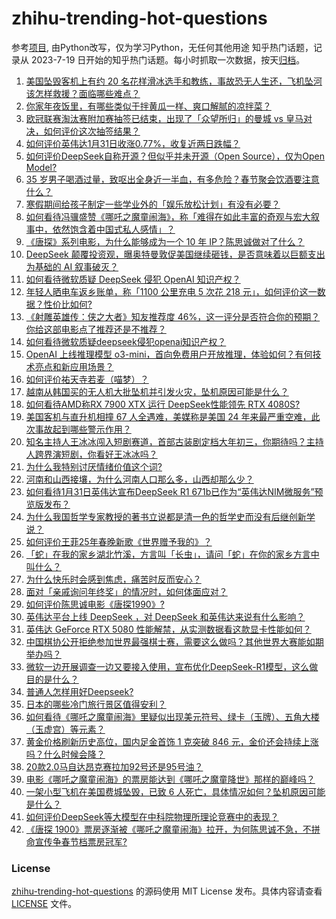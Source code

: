 # zhihu-trending-hot-questions
参考[项目](https://github.com/justjavac/zhihu-trending-hot-questions), 由Python改写，仅为学习Python，无任何其他用途
知乎热门话题，记录从 2023-7-19
日开始的知乎热门话题。每小时抓取一次数据，按天[归档](./data)。
<!-- BEGIN -->
<!-- 最后更新时间 2025-02-01 03:25:46.530452 -->
1. [美国坠毁客机上有约 20 名花样滑冰选手和教练，事故恐无人生还，飞机坠河该怎样救援？面临哪些难点？](https://www.zhihu.com/question/10890733872)
1. [你家年夜饭里，有哪些类似于拌黄瓜一样、爽口解腻的凉拌菜？](https://www.zhihu.com/question/10071519488)
1. [欧冠联赛淘汰赛附加赛抽签已结束，出现了「众望所归」的曼城 vs 皇马对决，如何评价这次抽签结果？](https://www.zhihu.com/question/10954091477)
1. [如何评价英伟达1月31日收涨0.77%，收复近两日跌幅？](https://www.zhihu.com/question/10945038847)
1. [如何评价DeepSeek自称开源？但似乎并未开源（Open Source），仅为Open Model?](https://www.zhihu.com/question/10748172232)
1. [35 岁男子喝酒过量，致呕出全身近一半血，有多危险？春节聚会饮酒要注意什么？](https://www.zhihu.com/question/10505733221)
1. [寒假期间给孩子制定一些学业外的「娱乐放松计划」有没有必要？](https://www.zhihu.com/question/9839207943)
1. [如何看待冯骥盛赞《哪吒之魔童闹海》，称「难得在如此丰富的奇观与宏大叙事中，依然饱含着中国式私人感情」？](https://www.zhihu.com/question/10979065538)
1. [《唐探》系列电影，为什么能够成为一个 10 年 IP？陈思诚做对了什么？](https://www.zhihu.com/question/10937766264)
1. [DeepSeek 颠覆投资观，曝奥特曼敦促美国继续砸钱，是否意味着以巨额支出为基础的 AI 叙事破灭？](https://www.zhihu.com/question/10937516222)
1. [如何看待微软质疑 DeepSeek 侵犯 OpenAI 知识产权？](https://www.zhihu.com/question/10905321704)
1. [年轻人晒电车返乡账单，称「1100 公里充电 5 次花 218 元」，如何评价这一数据？性价比如何?](https://www.zhihu.com/question/10811448552)
1. [《射雕英雄传：侠之大者》知友推荐度 46%，这一评分是否符合你的预期？你给这部电影点了推荐还是不推荐？](https://www.zhihu.com/question/10873935498)
1. [如何看待微软质疑deepseek侵犯openai知识产权？](https://www.zhihu.com/question/10905321704)
1. [OpenAI 上线推理模型 o3-mini，首向免费用户开放推理，体验如何？有何技术亮点和新应用场景？](https://www.zhihu.com/question/10996967363)
1. [如何评价祐天寺若麦（喵梦）？](https://www.zhihu.com/question/10751672393)
1. [越南从韩国买的无人机大批坠机并引发火灾，坠机原因可能是什么？](https://www.zhihu.com/question/10958226573)
1. [如何看待AMD称RX 7900 XTX 运行 DeepSeek性能领先 RTX 4080S?](https://www.zhihu.com/question/10924995740)
1. [美国客机与直升机相撞 67 人全遇难，美媒称是美国 24 年来最严重空难，此次事故起到哪些警示作用？](https://www.zhihu.com/question/10958190080)
1. [知名主持人王冰冰闯入短剧赛道，首部古装剧定档大年初三，你期待吗？主持人跨界演短剧，你看好王冰冰吗？](https://www.zhihu.com/question/10618442769)
1. [为什么我特别讨厌情绪价值这个词?](https://www.zhihu.com/question/653121998)
1. [河南和山西接壤，为什么河南人口那么多，山西却那么少？](https://www.zhihu.com/question/442348773)
1. [如何看待1月31日英伟达宣布DeepSeek R1 671b已作为“英伟达NIM微服务”预览版发布？](https://www.zhihu.com/question/10956291863)
1. [为什么我国哲学专家教授的著书立说都是清一色的哲学史而没有后继创新学说？](https://www.zhihu.com/question/10823368669)
1. [如何评价王菲25年春晚新歌《世界赠予我的》？](https://www.zhihu.com/question/10257755013)
1. [「蛇」在我的家乡湖北竹溪，方言叫「长虫」，请问「蛇」在你的家乡方言中叫什么？](https://www.zhihu.com/question/10701088713)
1. [为什么快乐时会感到焦虑，痛苦时反而安心？](https://www.zhihu.com/question/9962411362)
1. [面对「亲戚询问年终奖」的情况时，如何体面应对？](https://www.zhihu.com/question/10099638490)
1. [如何评价陈思诚电影《唐探1990》?](https://www.zhihu.com/question/10786486037)
1. [英伟达平台上线 DeepSeek ，对 DeepSeek 和英伟达来说有什么影响？](https://www.zhihu.com/question/10956652646)
1. [英伟达 GeForce RTX 5080 性能解禁，从实测数据看这款显卡性能如何？](https://www.zhihu.com/question/10865628551)
1. [中国棋协公开拒绝参加世界最强棋士赛，需要这么做吗？其他世界大赛能如期举办吗？](https://www.zhihu.com/question/10972427898)
1. [微软一边开展调查一边又要接入使用，宣布优化DeepSeek-R1模型，这么做目的是什么？](https://www.zhihu.com/question/10936295080)
1. [普通人怎样用好Deepseek?](https://www.zhihu.com/question/10714731917)
1. [日本的哪些冷门旅行景区值得安利？](https://www.zhihu.com/question/622644837)
1. [如何看待《哪吒之魔童闹海》里疑似出现美元符号、绿卡（玉牌）、五角大楼（玉虚宫）等元素？](https://www.zhihu.com/question/10842890348)
1. [黄金价格刷新历史高位，国内足金首饰 1 克突破 846 元，金价还会持续上涨吗？什么时候会降？](https://www.zhihu.com/question/10959365322)
1. [20款2.0马自达昂克赛拉加92号还是95号油？](https://www.zhihu.com/question/497489490)
1. [电影《哪吒之魔童闹海》的票房能达到《哪吒之魔童降世》那样的巅峰吗？](https://www.zhihu.com/question/10839439391)
1. [一架小型飞机在美国费城坠毁，已致 6 人死亡，具体情况如何？坠机原因可能是什么？](https://www.zhihu.com/question/11010287743)
1. [如何评价DeepSeek等大模型在中科院物理所理论竞赛中的表现？](https://www.zhihu.com/question/10879827313)
1. [《唐探  1900》票房逐渐被《哪吒之魔童闹海》拉开，为何陈思诚不急，不拼命宣传争春节档票房冠军?](https://www.zhihu.com/question/10938295241)
<!-- END -->
### License
[zhihu-trending-hot-questions](https://github.com/yaogengzhu/zhihu-trending-hot-questions)
的源码使用 MIT License 发布。具体内容请查看 [LICENSE](./LICENSE) 文件。
